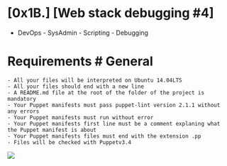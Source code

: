 # [0x1B.] [Web stack debugging #4]

- DevOps  - SysAdmin - Scripting - Debugging

# Requirements # General
	- All your files will be interpreted on Ubuntu 14.04LTS
	- All your files should end with a new line
	- A README.md file at the root of the folder of the project is mandatory
	- Your Puppet manifests must pass puppet-lint version 2.1.1 without any errors
	- Your Puppet manifests must run without error
	- Your Puppet manifests first line must be a comment explaning what the Puppet manifest is about
	- Your Puppet manifests files must end with the extension .pp
	- Files will be checked with Puppetv3.4

<img src ="https://s3.amazonaws.com/intranet-projects-files/holbertonschool-sysadmin_devops/313/frdkCrb.jpg"/>

